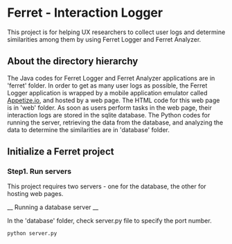 # Ferret - Interaction Logger
This project is for helping UX researchers to collect user logs and determine similarities among them by using Ferret Logger and Ferret Analyzer. 

## About the directory hierarchy
The Java codes for Ferret Logger and Ferret Analyzer applications are in 'ferret' folder.
In order to get as many user logs as possible, the Ferret Logger application is wrapped by a mobile application emulator called [Appetize.io](https://appetize.io), and hosted by a web page. The HTML code for this web page is in 'web' folder.
As soon as users perform tasks in the web page, their interaction logs are stored in the sqlite database. The Python codes for running the server, retrieving the data from the database, and analyzing the data to determine the similarities are in 'database' folder.

## Initialize a Ferret project
### Step1. Run servers
This project requires two servers - one for the database, the other for hosting web pages.

__ Running a database server __

In the 'database' folder, check server.py file to specify the port number.


```python server.py```

